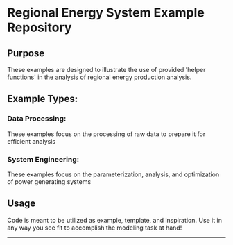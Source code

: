 # Regional Energy System Example Repository


## Purpose

These examples are designed to illustrate the use of provided 'helper functions' in the analysis of regional energy production analysis.

## Example Types:

### Data Processing:

These examples focus on the processing of raw data to prepare it for efficient analysis

### System Engineering:

These examples focus on the parameterization, analysis, and optimization of power generating systems

## Usage

Code is meant to be utilized as example, template, and inspiration. Use it in any way you see fit to accomplish the modeling task at hand!

---
